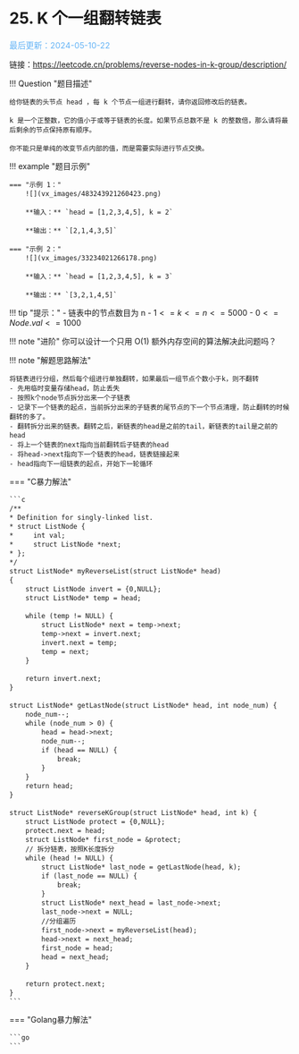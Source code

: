 # 25. K 个一组翻转链表

<span style="color:rgb(100,180,246);font-size:11pt">最后更新：2024-05-10-22</span>

链接：https://leetcode.cn/problems/reverse-nodes-in-k-group/description/

!!! Question "题目描述"
    
    给你链表的头节点 head ，每 k 个节点一组进行翻转，请你返回修改后的链表。

    k 是一个正整数，它的值小于或等于链表的长度。如果节点总数不是 k 的整数倍，那么请将最后剩余的节点保持原有顺序。

    你不能只是单纯的改变节点内部的值，而是需要实际进行节点交换。

!!! example "题目示例"

    === "示例 1："
        ![](vx_images/483243921260423.png)

        **输入：** `head = [1,2,3,4,5], k = 2`

        **输出：** `[2,1,4,3,5]`

    === "示例 2："
        ![](vx_images/33234021266178.png)

        **输入：** `head = [1,2,3,4,5], k = 3`

        **输出：** `[3,2,1,4,5]`

!!! tip "提示："
    - 链表中的节点数目为 n
    - $1 <= k <= n <= 5000$
    - $0 <= Node.val <= 1000$

!!! note "进阶"
    你可以设计一个只用 O(1) 额外内存空间的算法解决此问题吗？
    
!!! note "解题思路解法"

    将链表进行分组，然后每个组进行单独翻转，如果最后一组节点个数小于k，则不翻转
    - 先用临时变量存储head，防止丢失
    - 按照k个node节点拆分出来一个子链表
    - 记录下一个链表的起点，当前拆分出来的子链表的尾节点的下一个节点清理，防止翻转的时候翻转的多了。
    - 翻转拆分出来的链表。翻转之后，新链表的head是之前的tail，新链表的tail是之前的head
    - 将上一个链表的next指向当前翻转后子链表的head
    - 将head->next指向下一个链表的head，链表链接起来
    - head指向下一组链表的起点，开始下一轮循环


=== "C暴力解法"

    ```c
    /**
    * Definition for singly-linked list.
    * struct ListNode {
    *     int val;
    *     struct ListNode *next;
    * };
    */
    struct ListNode* myReverseList(struct ListNode* head)
    {
        struct ListNode invert = {0,NULL};
        struct ListNode* temp = head;

        while (temp != NULL) {
            struct ListNode* next = temp->next;
            temp->next = invert.next;
            invert.next = temp;
            temp = next;
        }

        return invert.next;
    }

    struct ListNode* getLastNode(struct ListNode* head, int node_num) {
        node_num--;
        while (node_num > 0) {
            head = head->next;
            node_num--;
            if (head == NULL) {
                break;
            }
        }
        return head;
    }

    struct ListNode* reverseKGroup(struct ListNode* head, int k) {
        struct ListNode protect = {0,NULL};
        protect.next = head;
        struct ListNode* first_node = &protect;
        // 拆分链表，按照K长度拆分
        while (head != NULL) {
            struct ListNode* last_node = getLastNode(head, k);
            if (last_node == NULL) {
                break;
            }
            struct ListNode* next_head = last_node->next;
            last_node->next = NULL;
            //分组遍历
            first_node->next = myReverseList(head);
            head->next = next_head;
            first_node = head;
            head = next_head;
        }

        return protect.next;
    }
    ```

=== "Golang暴力解法"

    ```go
    ```

